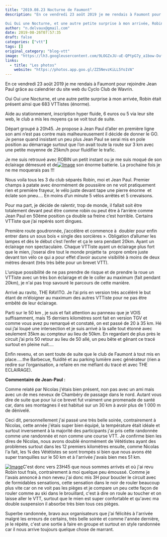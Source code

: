 ```yaml
---
title: "2019.08.23 Nocturne de Faumont"
description: "En ce vendredi 23 août 2019 je me rendais à Faumont pour rejoindre Jean Paul grâce au calendrier du site web du Cyclo Club de Wavrin. 

Oui Oui une Nocturne, et une autre petite surprise à mon arrivée, Robin était présent ainsi que 683 VTTistes (énorme)."
author: "n.delvaux@gmail.com"
date: 2019-08-26T07:57:35
draft: false
categories: ["vtt"]
tags: []
original_category: "blog-vtt"
image: "https://lh3.googleusercontent.com/9LOGZxJU-uE-QPtpG7y_a1bow-Duf4tncIVsh0X6sQy1OVFlWsQhMA8EQS4oojGTwonhS_se8JwisCAf8sik4mMQhCHoGwiGxBB0lCzE9I9XPxSRz8KiER2UXzHuCV_9ElLymJ2DoYWTOe6fiAGrlQO-pKI5VjrBCI2DoOG0b4VCBCNO2nligeKsUvY2Rx3cBWzE7-8ja5AgNBMUMUG7ZjCfdljCQ84iGOR4mq07LLsQYsWgALFbWzEtDUqntp-VLIVVoHxYmcY1WanYutkuM-zQ6hopYehdSgoQUnWI77YmF3A-mTdAhoCR8g7sky9NcavP9F8FdGxqdULHi9zUc7Luxrka2SGYoy4Wq7pei5-Id1yACpExMemRfFRjhFD2gTW09jSPJdyqMqfHyN2WMsPXZy9WTMHz9CjqSPqMAs-GEahsQHHfuZMxwkvfdxfByr8AFzJeNu7UO8vOGMykhUiM8rsUhRJH5AI9fzY_LpIz2WSZpdG2BTBBtNlT0u2Mivh1xtkGuuiLGDBXXXI4HM1tdLZlfRmfH3pqbpvKkBfv86pRl2_PcU6jcaAcfIWt9nfmYOKeksjmZMiV0HqAvXlu7Fuhr94gW1McjFVTPHV08SbcepX_JBB9QzeC3NQFXnnKkr2Ngx2qly90kM8vKwciqgwENTUN=w1024-h768-no"
links:
  - title: "Les photos"
    website: "https://photos.app.goo.gl/ZZ5NevzKiLL5Yo1VA"
---
```


En ce vendredi 23 août 2019 je me rendais à Faumont pour rejoindre Jean Paul grâce au calendrier du site web du Cyclo Club de Wavrin. 

Oui Oui une Nocturne, et une autre petite surprise à mon arrivée, Robin était présent ainsi que 683 VTTistes (énorme).

<!--more-->

Aide au stationnement, inscription hyper fluide, 6 euros ou 5 via leur site web, le club a mis les moyens ça se voit tout de suite.

Départ groupé à 20h45. Je propose à Jean Paul d’aller en première ligne son ami n’est pas contre mais malheureusement il décide de donner le GO. Je pense quand insistant un peu plus Jean Paul se serai mis en pole position au démarrage surtout que l’on avait toute la route sur 3 km avec une petite moyenne de 25km/h pour fluidifier le trafic.

Je me suis retrouvé avec ROBIN un petit instant ou je me suis moqué de son éclairage démesuré et de[![Image](https://lh3.googleusercontent.com/ftPLxuBVChKYs_aTKx_VQZ4RIUWQ3tVUx3zQ3jdoN_A7cpoD6ykYUUyj8nQ-0jyrVIR8G7sznurKF3STReQ5xeDvaB49S7oopFmb_HYa15iKrbTtsriKelnYxqXNp0FblP0piAEXnmsiTB5YdBrf9wUdUODXU0K4GPWSTBWGlVyDcEMjihXeUQFfzTqFWBTmeNudMB4d6BRJlLB-j3_BhSZWSwGEiY7HsQzpOMgpGfMpJsQ6Ojzq-mXjQ59-y8f1GJGjzqdwU_c_JrPAVnE_4-95SUSp8AAq-vKTD1qbIoRpwhi_h8c7vn8sE-6Ls-Dm_H2lBkNBoT9JEaX4U2Amhx71mYovgKdVRDkh5wtZxPLFAduDhDWZ-qYicj0BOZXne5f9qSEVZGVk3ygwLxbS2HK96GnRBc-b-8wsNdvdyHu1UcWlA8iNxLu5on4QzEKMztOxdnEF6ZQ2rin436Npy4rvvvyq3JWhGpXZ6m1clSk4D__9aI35m2bHd5nc28Ye6_wPoMTTqdG7x2SEtzm-riB69LIm77SIlGf3GVpIA35cDT4iQZ_jHavAh4WbU7s_lIjWGX1ungrfxbWnlyNeVV7gBl_jsq3FhPfjDTLE5da4PKMEKG5CdWOg1uecJjHdbJ3ijGY1JzohUByOpf0kawaC_AAs_YVW=w1234-h624-no)](https://lh3.googleusercontent.com/ftPLxuBVChKYs_aTKx_VQZ4RIUWQ3tVUx3zQ3jdoN_A7cpoD6ykYUUyj8nQ-0jyrVIR8G7sznurKF3STReQ5xeDvaB49S7oopFmb_HYa15iKrbTtsriKelnYxqXNp0FblP0piAEXnmsiTB5YdBrf9wUdUODXU0K4GPWSTBWGlVyDcEMjihXeUQFfzTqFWBTmeNudMB4d6BRJlLB-j3_BhSZWSwGEiY7HsQzpOMgpGfMpJsQ6Ojzq-mXjQ59-y8f1GJGjzqdwU_c_JrPAVnE_4-95SUSp8AAq-vKTD1qbIoRpwhi_h8c7vn8sE-6Ls-Dm_H2lBkNBoT9JEaX4U2Amhx71mYovgKdVRDkh5wtZxPLFAduDhDWZ-qYicj0BOZXne5f9qSEVZGVk3ygwLxbS2HK96GnRBc-b-8wsNdvdyHu1UcWlA8iNxLu5on4QzEKMztOxdnEF6ZQ2rin436Npy4rvvvyq3JWhGpXZ6m1clSk4D__9aI35m2bHd5nc28Ye6_wPoMTTqdG7x2SEtzm-riB69LIm77SIlGf3GVpIA35cDT4iQZ_jHavAh4WbU7s_lIjWGX1ungrfxbWnlyNeVV7gBl_jsq3FhPfjDTLE5da4PKMEKG5CdWOg1uecJjHdbJ3ijGY1JzohUByOpf0kawaC_AAs_YVW=w1234-h624-no) son énorme batterie. La prochaine fois je ne me moquerais pas&nbsp;!!!

Nous voila tous les 3 du club séparés Robin, moi et Jean Paul. Premier champs à patate avec énormément de poussière on ne voit pratiquement rien et première frayeur, le vélo juste devant tape une pierre énorme &nbsp;et éclate son pneu…. En moins d’un minute 5 vélos arrêtés et 5 crevaisons.

Pour ma part, je décide de ralentir, trop de monde, il fallait soit être totalement devant peut être comme robin ou peut être à l’arrière comme Jean Paul en 50ème position ça double sa freine c’est horrible. Certains VTTiste que j’ai repérés sont dingues.

Première route goudronnée, j’accélère et commence à&nbsp; doubler pour enfin entrer dans un sous bois «&nbsp;single des sorcières&nbsp;». Obligation d’allumer les lampes et dès le début c’est l’enfer et ça le sera pendant 20km. Ayant un éclairage non spectaculaire. Chaque VTTiste ayant un éclairage plus fort que le mien, j’oserai dire tout le monde projette ta &nbsp;propre ombre juste devant ton vélo ce qui a pour effet d’avoir aucune visibilité à moins de deux mètres devant (très très bête pour un brevet VTT).

L’unique possibilité de ne pas prendre de risque et de prendre la roue un VTTiste avec un très bon éclairage et de le coller au maximum (fait pendant 20km), je n'ai pas trop savouré le parcours de cette manière.

Arrivé au ravito, THE RAVITO. Je l’ai pris en version très accéléré le but étant de m’éloigner au maximum des autres VTTiste pour ne pas être embêté de leur éclairage.

Parti sur le 50 km , je suis et fait attention au panneau que je VOIS suffisamment, mais 15 derniers kilomètres sont fait en version TGV et comme vous avez pu remarqué et constaté, on est passé de 20 à 35 km. Hé oui j’ai loupé une intersection et je suis arrivé à la salle tout étonné avec seulement 35km au compteur au lieu de 50km. En regardant de plus près le circuit j’ai pris 50 retour au lieu de 50 allé, un peu bête et gênant ce tracé surtout en pleine nuit....

Enfin revenu, et on sent toute de suite que le club de Faumont à tout mis en place…..the Barbecue, fluidité et au parking lumière avec générateur (rien a redire sur l’organisation, a refaire en me méfiant du tracé et avec THE ECLAIRAGE).

**Commentaire de Jean-Paul&nbsp;:**

Comme relaté par Nicolas j'étais bien présent, non pas avec un ami mais avec un de mes neveux de Chambéry de passage dans le nord. Autant vous dire de suite que pour lui ce brevet fut vraiment une promenade de santé car, dans ses montagnes il est habitué sur un 30 km à avoir plus de 1 000 m de dénivelé. 

Ceci dit, personnellement j'ai passé une très belle soirée, contrairement à Nicolas, cette année j'étais super bien équipé, la température était idéale et surtout inversement à la majorité des participants j'ai pris cette randonnée comme une randonnée et non comme une course VTT. Je confirme bien les dires de Nicolas, nous avons doublé énormément de Vététistes ayant des problèmes surtout dans les 12 premiers kilomètres ensuite, comme Nicolas l'a fait, les ¾ des Vététistes se sont trompés si bien que nous avons été super tranquilles sur le 50 km et à l'arrivée j'avais bien mes 51 km.

[![Image](https://lh3.googleusercontent.com/NHGLICwlZ5OmMu2ajKWyqK1WrL5XZ_fFqgF97e3l7So73vNIj-cFGKO3nT6UK5qkMmaG0_drPYvgBTZhIEZH1PAH5NZzazuPoaxskf0TPGT2kQjYatS-YGQzL501nBChPpA09ifA2Z8Ka3IfihQ4_-ysbD79dyfmHoj0aw7qz4uoimy3cuCjWwiHyG6uCNfScARwsCG9qmeSkFRcvzWK0YoA-Id7fXE5ftLSoTeRqAagIc9F9y9_nkdsCpjvKD7MgvEq6BJbQFFH4KIsuOG76BsZXcd8yn9x0mWQUt2dc9nJVhjYBbc02EQiAJLmifEa_XxKz_qsfprXXmTVjXzvCMxh9SxRRp3A4Bk7WgaDu5bVNLa_PRhBYThAJ9dG-d9iBAVDEJBsbBtgk9CjXLg82f6aQ3wap_49BQt3y76WjyjjmjnFZRzgC3JLWHwEN6mOtcbjlMcNZtv6DBZunhu3YAEADx4xGVzSy_dfyB56zGm2oPVhwL3fKBuRkZYmAr69Hl6JtIdmCPknk7zkeIZ55JYFZSXJVqCiOdxGI1FksjfKuCoDZmh-JC4BXPLlcF5V_tF1OodE6cfZR1TYES7DS2UcsSZv8mDR9QBGH7-DRjCn3YoaU7n_1U1F0kjrXeLSs8eY5xNy6GN55bUItR48-_ZEzVMtU7-ZzHjoANXFnXe1TOM7HpM_HrvtZ-8wO9JBP84OJ6qFDc6OD03aPUbekA1eMA=w960-h637-no)](https://lh3.googleusercontent.com/NHGLICwlZ5OmMu2ajKWyqK1WrL5XZ_fFqgF97e3l7So73vNIj-cFGKO3nT6UK5qkMmaG0_drPYvgBTZhIEZH1PAH5NZzazuPoaxskf0TPGT2kQjYatS-YGQzL501nBChPpA09ifA2Z8Ka3IfihQ4_-ysbD79dyfmHoj0aw7qz4uoimy3cuCjWwiHyG6uCNfScARwsCG9qmeSkFRcvzWK0YoA-Id7fXE5ftLSoTeRqAagIc9F9y9_nkdsCpjvKD7MgvEq6BJbQFFH4KIsuOG76BsZXcd8yn9x0mWQUt2dc9nJVhjYBbc02EQiAJLmifEa_XxKz_qsfprXXmTVjXzvCMxh9SxRRp3A4Bk7WgaDu5bVNLa_PRhBYThAJ9dG-d9iBAVDEJBsbBtgk9CjXLg82f6aQ3wap_49BQt3y76WjyjjmjnFZRzgC3JLWHwEN6mOtcbjlMcNZtv6DBZunhu3YAEADx4xGVzSy_dfyB56zGm2oPVhwL3fKBuRkZYmAr69Hl6JtIdmCPknk7zkeIZ55JYFZSXJVqCiOdxGI1FksjfKuCoDZmh-JC4BXPLlcF5V_tF1OodE6cfZR1TYES7DS2UcsSZv8mDR9QBGH7-DRjCn3YoaU7n_1U1F0kjrXeLSs8eY5xNy6GN55bUItR48-_ZEzVMtU7-ZzHjoANXFnXe1TOM7HpM_HrvtZ-8wO9JBP84OJ6qFDc6OD03aPUbekA1eMA=w960-h637-no)C'est donc vers 23H45 que nous sommes arrivés et où j'ai revu Robin tout frais, contrairement à moi quelque peu émoussé. Comme je l'avais annoncé à mon neveu j'ai donc mis 3H pour boucler le circuit avec de formidables sensations, cette sensation dans le noir de rouler beaucoup plus vite car on ne voit pas les pièges et je compare un peu cette façon de rouler comme au ski dans le brouillard, c'est à dire on roule au toucher et on laisse aller le VTT, surtout que le mien est super confortable et qu'avec ma double suspension il absorbe très bien tous ces pièges.

Superbe randonnée, bravo aux organisateurs que j'ai félicités à l'arrivée malgré les erreurs de certains, très belle soirée et comme l'année dernière, je le répète, c'est une sortie à faire en groupe et surtout en style randonnée car il nous arrive toujours quelque chose de marrant.